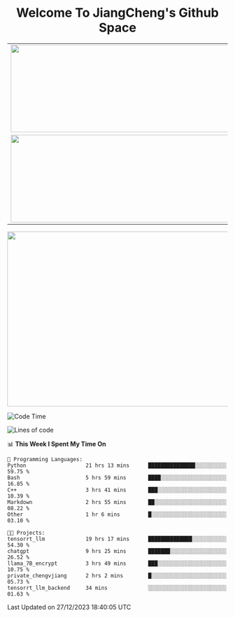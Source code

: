 <h1 align="center">Welcome To JiangCheng's Github Space</h1>

<table align="center" frame="void" rules="none" >
  <tr>
    <td>
      <div align="center"> <img height="200px" width="500px"  src="https://github-readme-stats.vercel.app/api?username=thisjiang&hide_title=true&hide_border=true&layout=compact&show_icons=trueline_height=21&text_color=000&icon_color=000&bg_color=0,ea6161,ffc64d,fffc4d,52fa5a&theme=graywhite" /> </div>
    </td>
    <td>
      <div align="center"> <img height="200px" width="500px" src="https://github-readme-stats.vercel.app/api/top-langs/?username=thisjiang&hide_title=true&hide_border=true&layout=compact&langs_count=6&text_color=000&icon_color=fff&bg_color=0,52fa5a,4dfcff,c64dff&theme=graywhite" /> </div>
    </td>
  </tr>
  <tr>
    <td>
      <div align="center"> <img height="200px" width="500px" src="https://github-readme-streak-stats.herokuapp.com/?user=thisjiang&hide_title=true&hide_border=true&layout=compact&langs_count=6" /> </div>
    </td>
    <td>
      <div align="center"> 
      <a href="https://github.com/" target="_blank"><img style="margin: 10px" src="https://profilinator.rishav.dev/skills-assets/git-scm-icon.svg" alt="Git" height="50" /></a>  
      <a href="https://www.linux.org/" target="_blank"><img style="margin: 10px" src="https://profilinator.rishav.dev/skills-assets/linux-original.svg" alt="Linux" height="50" /></a>  
      <a href="https://www.gnu.org/software/bash/" target="_blank"><img style="margin: 10px" src="https://profilinator.rishav.dev/skills-assets/gnu_bash-icon.svg" alt="Bash" height="50" /></a>  
      </div>
    </td>
  </tr>
</table>

<div align="center"> <img height="400px" width="1000px" src="https://github-readme-activity-graph.cyclic.app/graph?username=thisjiang&theme=react&hide_title=true&hide_border=true&layout=compact&langs_count=6" /> </div></td>

<!--START_SECTION:waka-->
![Code Time](http://img.shields.io/badge/Code%20Time-693%20hrs%2055%20mins-blue)

![Lines of code](https://img.shields.io/badge/From%20Hello%20World%20I%27ve%20Written-451.3%20thousand%20lines%20of%20code-blue)

📊 **This Week I Spent My Time On** 

```text
💬 Programming Languages: 
Python                   21 hrs 13 mins      ███████████████░░░░░░░░░░   59.75 % 
Bash                     5 hrs 59 mins       ████░░░░░░░░░░░░░░░░░░░░░   16.85 % 
C++                      3 hrs 41 mins       ███░░░░░░░░░░░░░░░░░░░░░░   10.39 % 
Markdown                 2 hrs 55 mins       ██░░░░░░░░░░░░░░░░░░░░░░░   08.22 % 
Other                    1 hr 6 mins         █░░░░░░░░░░░░░░░░░░░░░░░░   03.10 % 

🐱‍💻 Projects: 
tensorrt_llm             19 hrs 17 mins      ██████████████░░░░░░░░░░░   54.30 % 
chatgpt                  9 hrs 25 mins       ███████░░░░░░░░░░░░░░░░░░   26.52 % 
llama_7B_encrypt         3 hrs 49 mins       ███░░░░░░░░░░░░░░░░░░░░░░   10.75 % 
private_chengvjiang      2 hrs 2 mins        █░░░░░░░░░░░░░░░░░░░░░░░░   05.73 % 
tensorrt_llm_backend     34 mins             ░░░░░░░░░░░░░░░░░░░░░░░░░   01.63 % 
```


 Last Updated on 27/12/2023 18:40:05 UTC
<!--END_SECTION:waka-->
